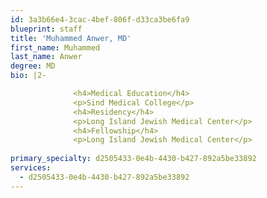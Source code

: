 ```yaml
---
id: 3a3b66e4-3cac-4bef-806f-d33ca3be6fa9
blueprint: staff
title: 'Muhammed Anwer, MD'
first_name: Muhammed
last_name: Anwer
degree: MD
bio: |2-

              <h4>Medical Education</h4>
              <p>Sind Medical College</p>
              <h4>Residency</h4>
              <p>Long Island Jewish Medical Center</p>
              <h4>Fellowship</h4>
              <p>Long Island Jewish Medical Center</p>
          
primary_specialty: d2505433-0e4b-4430-b427-892a5be33892
services:
  - d2505433-0e4b-4430-b427-892a5be33892
---
```

